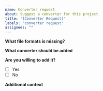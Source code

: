 ```yaml
---
name: Converter request
about: Suggest a converter for this project
title: "[Converter Request]"
labels: "converter request"
assignees: ""
---
```


**What file formats is missing?**

<!-- Provide an example of what you would like to convert -->

**What converter should be added**

<!-- It has to be free and preferably open source -->

**Are you willing to add it?**

<!-- Adding a converter is very easy just copy one of the existing and modify it -->

- [ ] Yes
- [ ] No

**Additional context**

<!-- Add any other context or screenshots about the feature request here. -->
